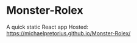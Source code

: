 # Monster-Rolex

A quick static React app
Hosted: https://michaelpretorius.github.io/Monster-Rolex/
